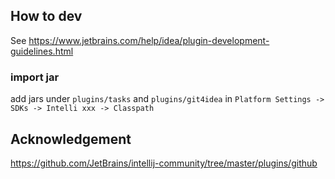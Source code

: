 ## How to dev

See https://www.jetbrains.com/help/idea/plugin-development-guidelines.html

### import jar

add jars under `plugins/tasks` and `plugins/git4idea` in `Platform Settings -> SDKs -> Intelli xxx -> Classpath`


## Acknowledgement

https://github.com/JetBrains/intellij-community/tree/master/plugins/github